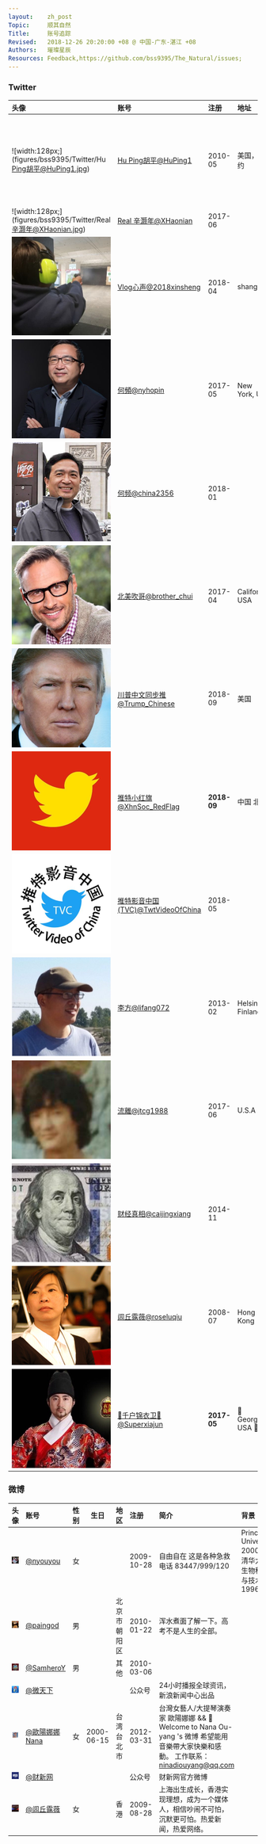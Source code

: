 ```yaml
---
layout:    zh_post
Topic:     顺其自然
Title:     账号追踪
Revised:   2018-12-26 20:20:00 +08 @ 中国-广东-湛江 +08
Authors:   璀璨星辰
Resources: Feedback,https://github.com/bss9395/The_Natural/issues;
---
```


### Twitter

| **头像**                                                     | **账号**                                                     | **注册**    | **地址**          | **简介**                                                     | **网站**                                                     |
| :----------------------------------------------------------- | :----------------------------------------------------------- | :---------- | :---------------- | :----------------------------------------------------------- | :----------------------------------------------------------- |
| ![width:128px;](figures/bss9395/Twitter/Hu Ping胡平@HuPing1.jpg) | [Hu Ping胡平@HuPing1](https://twitter.com/HuPing1)           | 2010-05     | 美国，纽约        | 生于北京，长于四川，现居美国。66年高中毕业，文革时在自办小报转载遇罗克文章；69年下乡于攀枝花市郊区；73年返回成都。78年考取北大西方哲学史研究生。79年民主墙运动中发表论言论自由。80年参加竞选，当选为海淀区人民代表。87年赴美。曾任中国民联主席（88-91），先后主持中国之春与北京之春杂志，是中国人权执行理事。 | [huping.net](http://huping.net/)                             |
| ![width:128px;](figures/bss9395/Twitter/Real 辛灏年@XHaonian.jpg) | [Real 辛灏年@XHaonian](https://twitter.com/XHaonian/)        | 2017-06     |                   | a scholar                                                    |                                                              |
| ![width:128px;](figures/bss9395/Twitter/Vlog心声@2018xinsheng.jpg) | [Vlog心声@2018xinsheng](https://twitter.com/2018xinsheng/)   | 2018-04     | shanghai          | 我叫劉大聖(刘大圣)，普通刚毕业大学生。YouTube频道:Vlog心声。苏州科技大学毕业，今年10月赴美旅游。我只是我，保持独立性，想啥说啥。视频日记我连续做了大半年/视频日记，记录人生/ Yahoo邮箱liu1109895772@yahoo.com感谢支持关心[http://paypal.me/likefreedom ](https://www.paypal.me/likefreedom/) | [Vlog心声 -- YouTube](https://www.youtube.com/channel/UCaPc9GRK9FoSyqM_c7-fDgw/) |
| ![width:128px;](figures/bss9395/Twitter/何頻@nyhopin.jpg)    | [何頻@nyhopin](https://twitter.com/nyhopin/)                 | 2017-05     | New York, USA     | 何频： 我們不是在叢林中遊戲，而是試圖建立媒體價值生態系統。 推特菜鳥（2017年3月24日），明镜老人（1991年1月1日） | [明鏡火拍 -- YouTube](https://www.youtube.com/channel/UCdKyM0XmuvQrD0o5TNhUtkQ/) |
| ![width:128px;](figures/bss9395/Twitter/何频@china2356.jpg)  | [何频@china2356](https://twitter.com/china2356/)             | 2018-01     |                   |                                                              |                                                              |
| ![width:128px;](figures/bss9395/Twitter/北美吹哥@brother_chui.jpg) | [北美吹哥@brother_chui](https://twitter.com/brother_chui/)   | 2017-04     | California, USA   | 不要听他说了什么和说了多少！ 要看他做了什么和结果如何！      |                                                              |
| ![width:128px;](figures/bss9395/Twitter/川普中文同步推@Trump_Chinese.jpg) | [川普中文同步推@Trump_Chinese](https://twitter.com/Trump_Chinese/) | 2018-09     | 美国              | 跟上美国总统川普的推特步伐，向全球华人及时展示美国总统川普的推文更新，了解川普推特治国理念！ |                                                              |
| ![width:128px;](figures/bss9395/Twitter/推特小红旗@XhnSoc_RedFlag.jpg) | [推特小红旗@XhnSoc_RedFlag](https://twitter.com/XhnSoc_RedFlag) | **2018-09** | 中国 北京         | 学习、讲习、研习，学习近平新时代中国特色社会主义思想，学习习近平总书记系列讲话，做符合社会主义核心价值观的守法公民！![🇨🇳](https://abs.twimg.com/emoji/v2/72x72/1f1e8-1f1f3.png)![🇨🇳](https://abs.twimg.com/emoji/v2/72x72/1f1e8-1f1f3.png) |                                                              |
| ![width:128px;](figures/bss9395/Twitter/推特影音中国(TVC)@TwtVideoOfChina.jpg) | [推特影音中国(TVC)@TwtVideoOfChina](https://twitter.com/TwtVideoOfChina) | 2018-05     |                   | 呼唤良知![💖](https://abs.twimg.com/emoji/v2/72x72/1f496.png)，追求真相![🔎](https://abs.twimg.com/emoji/v2/72x72/1f50e.png)。共同推动中国的自由![🆓](https://abs.twimg.com/emoji/v2/72x72/1f193.png)，民主![🙋‍♀️](https://abs.twimg.com/emoji/v2/72x72/1f64b-200d-2640-fe0f.png)![🙋‍♂️](https://abs.twimg.com/emoji/v2/72x72/1f64b-200d-2642-fe0f.png)，宪政![⚖️](https://abs.twimg.com/emoji/v2/72x72/2696.png)》![🏛️](https://abs.twimg.com/emoji/v2/72x72/1f3db.png)！ 请关注[https://t.me/TwtVideoOfChina6gd5Ev …](https://t.co/uA2Q2j8Srx) 向墙内传播！有任何要求建议请联系我： moniesoke@gmail.com。 谢谢大家的关注，支持，传播！ | [推特影音中国TVC -- YouTube](https://www.youtube.com/channel/UCILGEljvPJ70YJQQAkXhSvg/) |
| ![width:128px;](figures/bss9395/Twitter/李方@lifang072.jpg)  | [李方@lifang072](https://twitter.com/lifang072/)             | 2013-02     | Helsinki, Finland | 一个志愿者，民主的中国是我最大梦想。                         |                                                              |
| ![width:128px;](figures/bss9395/Twitter/流離@jtcg1988.jpg)   | [流離@jtcg1988](https://twitter.com/jtcg1988)                | 2017-06     | U.S.A             | Speak not because it is safe, but because it is right. 說話並不是因為它是安全的，而是因為它是正確的。 |                                                              |
| ![width:128px;](figures/bss9395/Twitter/财经真相@caijingxiang.jpg) | [财经真相@caijingxiang](https://twitter.com/caijingxiang/)   | 2014-11     |                   |                                                              |                                                              |
| ![width:128px;](figures/bss9395/Twitter/闾丘露薇@roseluqiu.gif) | [闾丘露薇@roseluqiu](https://twitter.com/roseluqiu/)         | 2008-07     | Hong Kong         | Luwei Rose Luqiu, a former journalist , now an academic      | [roseluqiu.com](https://www.roseluqiu.com/)                  |
| ![width:128px;](figures/bss9395/Twitter/🐲千户锦衣卫🐲@Superxiajun.jpg) | [🐲千户锦衣卫🐲@Superxiajun](https://twitter.com/Superxiajun/) | **2017-05** | 🐲 Georgia, USA 🐲  | 蟒袍飞鱼服、无翅乌纱帽 ，金边虎皮靴、玲珑绣春刀，赫赫锦衣卫、威武震满朝！ 五毛统统拉黑！ |                                                              |

### 微博

| **头像**                                                 | **账号**                                               | **性别** | **生日**   | **地区**     | **注册**   | **简介**                                                     | **背景**                                                  | **博客**                                                     |
| :------------------------------------------------------- | :----------------------------------------------------- | :------- | ---------- | :----------- | :--------- | :----------------------------------------------------------- | :-------------------------------------------------------- | :----------------------------------------------------------- |
| ![width:128px;](figures/bss9395/Weibo/@nyouyou.jpg)      | [@nyouyou](https://www.weibo.com/p/1005051656918431/)  | 女       |            |              | 2009-10-28 | 自由自在 这是各种急救电话 83447/999/120                      | Princeton University 2000 》清华大学生物科学与技术系 1996 |                                                              |
| ![width:128px;](figures/bss9395/Weibo/@paingod.jpg)      | [@paingod](https://weibo.com/p/1005051433680664/)      | 男       |            | 北京市朝阳区 | 2010-01-22 | 浑水煮面了解一下。高考不是人生的全部。                       |                                                           |                                                              |
| ![width:128px;](figures/bss9395/Weibo/@SamheroY.jpg)     | [@SamheroY]()                                          | 男       |            | 其他         | 2010-03-06 |                                                              |                                                           |                                                              |
| ![width:128px;](figures/bss9395/Weibo/@微天下.jpg)       | [@微天下](https://weibo.com/p/1002061893801487/)       |          |            |              | 公众号     | 24小时播报全球资讯，新浪新闻中心出品                         |                                                           |                                                              |
| ![width:128px;](figures/bss9395/Weibo/@歐陽娜娜Nana.jpg) | [@歐陽娜娜Nana](https://weibo.com/p/1003062687827715/) | 女       | 2000-06-15 | 台湾台北市   | 2012-03-31 | 台灣女藝人/大提琴演奏家 歐陽娜娜 && 👼Welcome to Nana Ou-yang 's 微博 希望能用音樂帶大家快樂和感動。 工作联系：ninadiouyang@qq.com |                                                           |                                                              |
| ![width:128px;](figures/bss9395/Weibo/@财新网.jpg)       | [@财新网](https://weibo.com/p/1002061663937380/)       |          |            |              | 公众号     | 财新网官方微博                                               |                                                           |                                                              |
| ![width:128px;](figures/bss9395/Weibo/@闾丘露薇.jpg)     | [@闾丘露薇](https://weibo.com/p/1035051189729754/)     | 女       |            | 香港         | 2009-08-28 | 上海出生成长，香港实现理想，成为一个媒体人，相信吵闹不可怕，沉默更可怕。热爱新闻，热爱网络。 |                                                           | [http://blog.sina.com.cn/luqiuluwei](http://blog.sina.com.cn/luqiuluwei/) |

